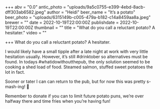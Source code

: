 +++
abv = "0.0"
antic_photo = "uploads/9a5c0755-e399-4ebd-8acb-dff303ab6582.jpeg"
author = "Heidi"
beer_name = "It’s a potato"
beer_photo = "uploads/6315149b-c005-479a-b182-c14a8459aa8a.jpeg"
brewer = ""
date = 2022-10-19T22:00:00Z
publishdate = 2022-10-19T22:00:00Z
thumbnail = ""
title = "What do you call a reluctant potato? A hesitater."
video = ""

+++
What do you call a reluctant potato? A hesitater.

I would likely have a small tipple after a late night at work with very little hesitation usually. However, it’s still #drinktober so alternatives must be found. In todays #whatidowithoutthepub, the only solution seemed to be cooking a shed load of food. Steamed salmon, stuffed sweet potatoes the lot in fact. 

Sooner or tater I can can return to the pub, but for now this was pretty s-mash-ing! 🥔 

Remember to donate if you can to limit future potato puns, we’re over halfway there and time fries when you’re having fun! 